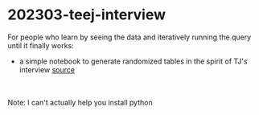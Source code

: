 # 202303-teej-interview
For people who learn by seeing the data and iteratively running the query until it finally works:
- a simple notebook to generate randomized tables in the spirit of TJ's interview [source](https://twitter.com/teej_m/status/1626694269879881728)


<br><br>
Note: I can't actually help you install python

